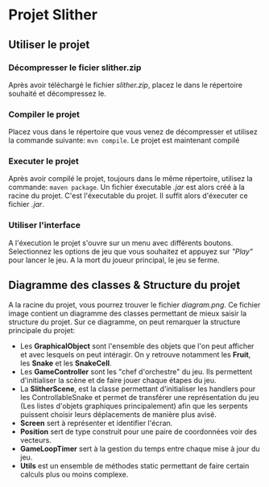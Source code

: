 # Projet Slither

## Utiliser le projet

### Décompresser le ficier slither.zip
Après avoir téléchargé le fichier _slither.zip_, placez le dans le répertoire souhaité et décompressez le.

### Compiler le projet
Placez vous dans le répertoire que vous venez de décompresser et utilisez la commande suivante:
```mvn compile```. Le projet est maintenant compilé

### Executer le projet
Après avoir compilé le projet, toujours dans le même répertoire, utilisez la commande:
```maven package```. Un fichier éxecutable _.jar_ est alors créé à la racine du projet. C'est l'éxecutable du projet. Il suffit alors d'éxecuter ce fichier _.jar_.

### Utiliser l'interface
A l'éxecution le projet s'ouvre sur un menu avec différents boutons. Selectionnez les options de jeu que vous souhaitez et appuyez sur _"Play"_ pour lancer le jeu. A la mort du joueur principal, le jeu se ferme.

## Diagramme des classes & Structure du projet
A la racine du projet, vous pourrez trouver le fichier _diagram.png_. Ce fichier image contient un diagramme des classes permettant de mieux saisir la structure du projet.
Sur ce diagramme, on peut remarquer la structure principale du projet:
- Les **GraphicalObject** sont l'ensemble des objets que l'on peut afficher et avec lesquels on peut intéragir. On y retrouve notamment les **Fruit**, les **Snake** et les **SnakeCell**.
- Les **GameController** sont les "chef d'orchestre" du jeu. Ils permettent d'initialiser la scène et de faire jouer chaque étapes du jeu.
- La **SlitherScene**, est la classe permettant d'initialiser les handlers pour les ControllableSnake et permet de transférer une représentation du jeu (Les listes d'objets graphiques principalement) afin que les serpents puissent choisir leurs déplacements de manière plus avisé.
- **Screen** sert à représenter et identifier l'écran.
- **Position** sert de type construit pour une paire de coordonnées voir des vecteurs.
- **GameLoopTimer** sert à la gestion du temps entre chaque mise à jour du jeu.
- **Utils** est un ensemble de méthodes static permettant de faire certain calculs plus ou moins complexe.
